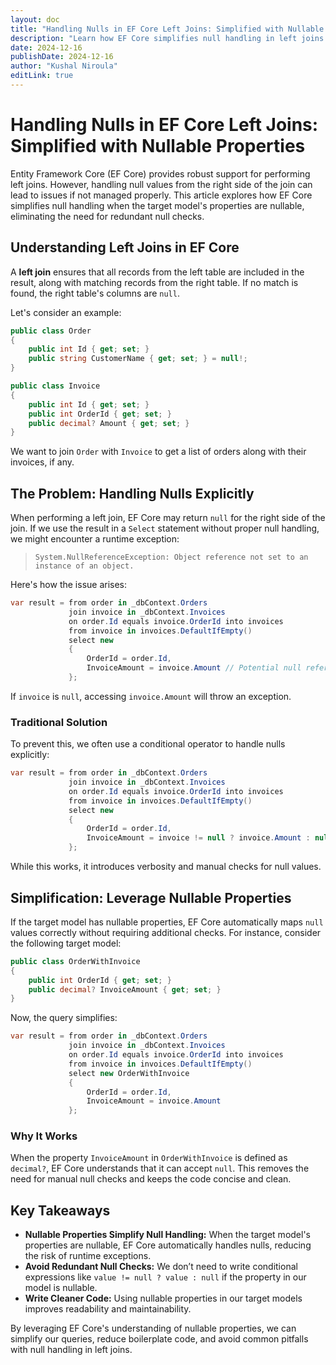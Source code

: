 ```yaml
---
layout: doc
title: "Handling Nulls in EF Core Left Joins: Simplified with Nullable Properties"
description: "Learn how EF Core simplifies null handling in left joins by leveraging nullable properties, reducing boilerplate code, and avoiding runtime exceptions."
date: 2024-12-16
publishDate: 2024-12-16
author: "Kushal Niroula"
editLink: true
---
```


# Handling Nulls in EF Core Left Joins: Simplified with Nullable Properties

Entity Framework Core (EF Core) provides robust support for performing left joins. However, handling null values from the right side of the join can lead to issues if not managed properly. This article explores how EF Core simplifies null handling when the target model's properties are nullable, eliminating the need for redundant null checks.

## Understanding Left Joins in EF Core

A **left join** ensures that all records from the left table are included in the result, along with matching records from the right table. If no match is found, the right table's columns are `null`.

Let's consider an example:

```csharp
public class Order
{
    public int Id { get; set; }
    public string CustomerName { get; set; } = null!;
}

public class Invoice
{
    public int Id { get; set; }
    public int OrderId { get; set; }
    public decimal? Amount { get; set; }
}
```

We want to join `Order` with `Invoice` to get a list of orders along with their invoices, if any.

## The Problem: Handling Nulls Explicitly

When performing a left join, EF Core may return `null` for the right side of the join. If we use the result in a `Select` statement without proper null handling, we might encounter a runtime exception:

> `System.NullReferenceException: Object reference not set to an instance of an object.`

Here's how the issue arises:

```csharp
var result = from order in _dbContext.Orders
             join invoice in _dbContext.Invoices
             on order.Id equals invoice.OrderId into invoices
             from invoice in invoices.DefaultIfEmpty()
             select new
             {
                 OrderId = order.Id,
                 InvoiceAmount = invoice.Amount // Potential null reference
             };
```

If `invoice` is `null`, accessing `invoice.Amount` will throw an exception.

### Traditional Solution

To prevent this, we often use a conditional operator to handle nulls explicitly:

```csharp
var result = from order in _dbContext.Orders
             join invoice in _dbContext.Invoices
             on order.Id equals invoice.OrderId into invoices
             from invoice in invoices.DefaultIfEmpty()
             select new
             {
                 OrderId = order.Id,
                 InvoiceAmount = invoice != null ? invoice.Amount : null
             };
```

While this works, it introduces verbosity and manual checks for null values.

## Simplification: Leverage Nullable Properties

If the target model has nullable properties, EF Core automatically maps `null` values correctly without requiring additional checks. For instance, consider the following target model:

```csharp
public class OrderWithInvoice
{
    public int OrderId { get; set; }
    public decimal? InvoiceAmount { get; set; }
}
```

Now, the query simplifies:

```csharp
var result = from order in _dbContext.Orders
             join invoice in _dbContext.Invoices
             on order.Id equals invoice.OrderId into invoices
             from invoice in invoices.DefaultIfEmpty()
             select new OrderWithInvoice
             {
                 OrderId = order.Id,
                 InvoiceAmount = invoice.Amount
             };
```

### Why It Works

When the property `InvoiceAmount` in `OrderWithInvoice` is defined as `decimal?`, EF Core understands that it can accept `null`. This removes the need for manual null checks and keeps the code concise and clean.

## Key Takeaways

- **Nullable Properties Simplify Null Handling:** When the target model's properties are nullable, EF Core automatically handles nulls, reducing the risk of runtime exceptions.
- **Avoid Redundant Null Checks:** We don’t need to write conditional expressions like `value != null ? value : null` if the property in our model is nullable.
- **Write Cleaner Code:** Using nullable properties in our target models improves readability and maintainability.

By leveraging EF Core's understanding of nullable properties, we can simplify our queries, reduce boilerplate code, and avoid common pitfalls with null handling in left joins.
